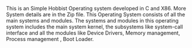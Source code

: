 This is an Simple Hobbist Operating system developed in C and X86. 
More System details are in the Zip file.
This Operating System consists of all the main systems and modules.
The systems and modules in this operating system includes the main system kernel, the subsystems like system-call interface and all the modules like Device Drivers, Memory management, Process management , Boot Loader.
